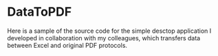 # DataToPDF


Here is a sample of the source code for the simple desctop application I developed in collaboration with my colleagues, which transfers data between Excel and original PDF protocols.

